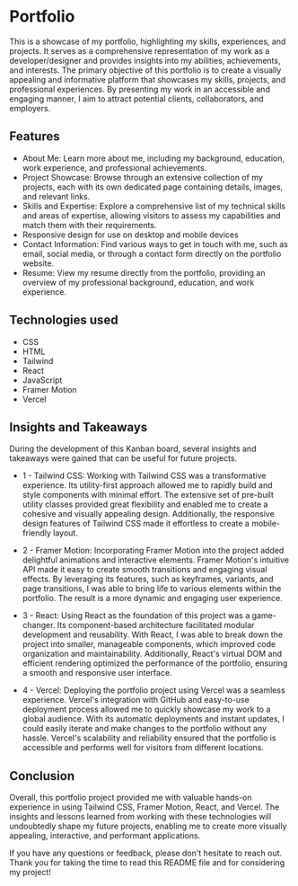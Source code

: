 # Portfolio
This is a showcase of my portfolio, highlighting my skills, experiences, and projects. It serves as a comprehensive representation of my work as a developer/designer and provides insights into my abilities, achievements, and interests. The primary objective of this portfolio is to create a visually appealing and informative platform that showcases my skills, projects, and professional experiences. By presenting my work in an accessible and engaging manner, I aim to attract potential clients, collaborators, and employers.

## Features
- About Me: Learn more about me, including my background, education, work experience, and professional achievements.
- Project Showcase: Browse through an extensive collection of my projects, each with its own dedicated page containing details, images, and relevant links.
- Skills and Expertise: Explore a comprehensive list of my technical skills and areas of expertise, allowing visitors to assess my capabilities and match them with their requirements.
- Responsive design for use on desktop and mobile devices
- Contact Information: Find various ways to get in touch with me, such as email, social media, or through a contact form directly on the portfolio website.
- Resume: View my resume directly from the portfolio, providing an overview of my professional background, education, and work experience.

## Technologies used
- CSS
- HTML
- Tailwind
- React
- JavaScript
- Framer Motion
- Vercel

## Insights and Takeaways
During the development of this Kanban board, several insights and takeaways were gained that can be useful for future projects.
- 1 - Tailwind CSS: Working with Tailwind CSS was a transformative experience. Its utility-first approach allowed me to rapidly build and style components with minimal effort. The extensive set of pre-built utility classes provided great flexibility and enabled me to create a cohesive and visually appealing design. Additionally, the responsive design features of Tailwind CSS made it effortless to create a mobile-friendly layout.

- 2 - Framer Motion: Incorporating Framer Motion into the project added delightful animations and interactive elements. Framer Motion's intuitive API made it easy to create smooth transitions and engaging visual effects. By leveraging its features, such as keyframes, variants, and page transitions, I was able to bring life to various elements within the portfolio. The result is a more dynamic and engaging user experience.

- 3 - React: Using React as the foundation of this project was a game-changer. Its component-based architecture facilitated modular development and reusability. With React, I was able to break down the project into smaller, manageable components, which improved code organization and maintainability. Additionally, React's virtual DOM and efficient rendering optimized the performance of the portfolio, ensuring a smooth and responsive user interface.

- 4 - Vercel: Deploying the portfolio project using Vercel was a seamless experience. Vercel's integration with GitHub and easy-to-use deployment process allowed me to quickly showcase my work to a global audience. With its automatic deployments and instant updates, I could easily iterate and make changes to the portfolio without any hassle. Vercel's scalability and reliability ensured that the portfolio is accessible and performs well for visitors from different locations.

## Conclusion

Overall, this portfolio project provided me with valuable hands-on experience in using Tailwind CSS, Framer Motion, React, and Vercel. The insights and lessons learned from working with these technologies will undoubtedly shape my future projects, enabling me to create more visually appealing, interactive, and performant applications.

If you have any questions or feedback, please don't hesitate to reach out. Thank you for taking the time to read this README file and for considering my project!

